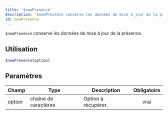```yaml
---
title: '$newPresence'
description: '$newPresence conserve les données de mise à jour de la présence.'
id: newPresence
---
```


`$newPresence` conserve les données de mise à jour de la présence.

## Utilisation

```php
$newPresence[option]
```

## Paramètres

| Champ  | Type                 | Description         | Obligatoire |
| ------ | -------------------- | ------------------- |:-----------:|
| option | chaîne de caractères | Option à récupérer. |    vrai     |